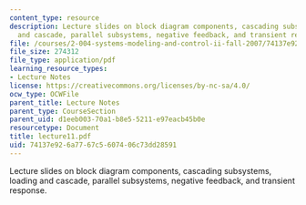 ```yaml
---
content_type: resource
description: Lecture slides on block diagram components, cascading subsystems, loading
  and cascade, parallel subsystems, negative feedback, and transient response.
file: /courses/2-004-systems-modeling-and-control-ii-fall-2007/74137e926a7767c5607406c73dd28591_lecture11.pdf
file_size: 274312
file_type: application/pdf
learning_resource_types:
- Lecture Notes
license: https://creativecommons.org/licenses/by-nc-sa/4.0/
ocw_type: OCWFile
parent_title: Lecture Notes
parent_type: CourseSection
parent_uid: d1eeb003-70a1-b8e5-5211-e97eacb45b0e
resourcetype: Document
title: lecture11.pdf
uid: 74137e92-6a77-67c5-6074-06c73dd28591
---
```

Lecture slides on block diagram components, cascading subsystems, loading and cascade, parallel subsystems, negative feedback, and transient response.